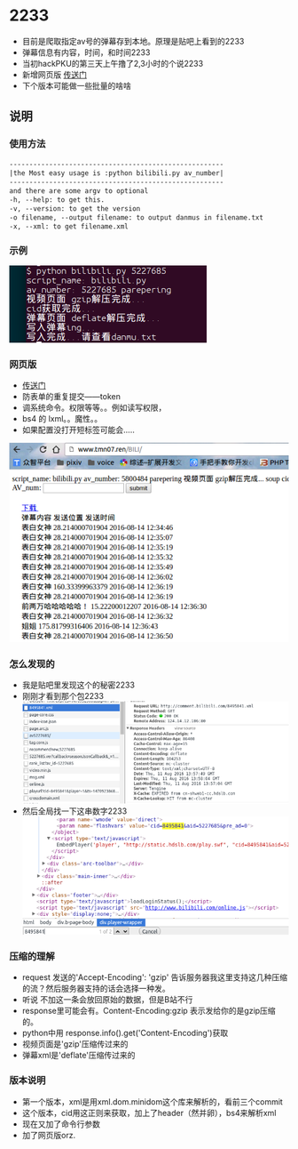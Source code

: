 # 2233

- 目前是爬取指定av号的弹幕存到本地。原理是贴吧上看到的2233
- 弹幕信息有内容，时间，和时间2233
- 当初hackPKU的第三天上午撸了2,3小时的个说2233
- 新增网页版 [传送门](http://tmn07.ren/BILI)
- 下个版本可能做一些批量的啥啥

## 说明

### 使用方法

```
------------------------------------------------------
|the Most easy usage is :python bilibili.py av_number|
------------------------------------------------------
and there are some argv to optional
-h, --help: to get this.
-v, --version: to get the version
-o filename, --output filename: to output danmus in filename.txt
-x, --xml: to get filename.xml
```

### 示例
![python bilibili.py 5227685](./res/use.png)


### 网页版
- [传送门](http://tmn07.ren/BILI)
- 防表单的重复提交——token
- 调系统命令。权限等等。。例如读写权限，
- bs4 的 lxml。。魔性。。
- <?[php]  ?> 如果配置没打开短标签可能会.....

![web](./res/web.png)


### 怎么发现的

- 我是贴吧里发现这个的秘密2233
- 刚刚才看到那个包2233![xml](./res/response.png)
- 然后全局找一下这串数字2233![cid](./res/cid.png)

### 压缩的理解

-  request 发送的'Accept-Encoding': 'gzip' 告诉服务器我这里支持这几种压缩的流？然后服务器支持的话会选择一种发。
-  听说 不加这一条会放回原始的数据，但是B站不行
-  response里可能会有。Content-Encoding:gzip 表示发给你的是gzip压缩的。
-  python中用 response.info().get('Content-Encoding')获取
-  视频页面是'gzip'压缩传过来的
-  弹幕xml是'deflate'压缩传过来的

### 版本说明
- 第一个版本，xml是用xml.dom.minidom这个库来解析的，看前三个commit
- 这个版本，cid用这正则来获取，加上了header（然并卵），bs4来解析xml
- 现在又加了命令行参数
- 加了网页版orz.


